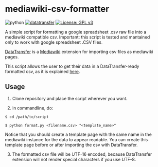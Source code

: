 
# mediawiki-csv-formatter

![python](https://img.shields.io/badge/made%20with-python-blue)
[![datatransfer](https://img.shields.io/badge/works%20with-datatransfer-green)](https://www.mediawiki.org/wiki/Extension:Data_Transfer)
[![License: GPL v3](https://img.shields.io/badge/License-GPLv3-blue.svg)](https://www.gnu.org/licenses/gpl-3.0)
 
A simple script for formatting a google spreadsheet .csv raw file into a mediawiki compatible csv.
Important: this script is tested and mantained only to work with google spreadsheet .CSV files.

[DataTransfer](https://www.mediawiki.org/wiki/Extension:Data_Transfer) is a [Mediawiki](https://www.mediawiki.org) extension for importing csv files as mediawiki pages. 

This script allows the user to get their data in a DataTransfer-ready formatted csv, as it is explained [here](https://www.mediawiki.org/wiki/Extension:Data_Transfer#Importing_CSV_files).

## Usage

1. Clone repository and place the script wherever you want.

2. In commandline, do:

`$ cd /path/to/script`

`$ python format.py <filename.csv> "<template_name>"`

Notice that you should create a template page with the same name in the mediawiki instance for the data to appear readable. You can create this template page before or after importing the csv with DataTransfer.

3. The formatted csv file will be UTF-16 encoded, because DataTransfer extension will not render special characters if you use UTF-8.

